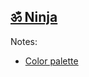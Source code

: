[ॐ Ninja](http://om-ninja.github.io/)
---

Notes:
 * [Color palette](http://paletton.com/#uid=4360u0kkWlSbqDwgasopHfjuv8G)
